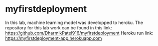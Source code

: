 # myfirstdeployment
In this lab, machine learning model was developped to heroku.
The repository for this lab work can be found in this link: https://github.com/DharmikPatel916/myfirstdeployment
Heroku run link: https://myfirstdeployment-app.herokuapp.com
